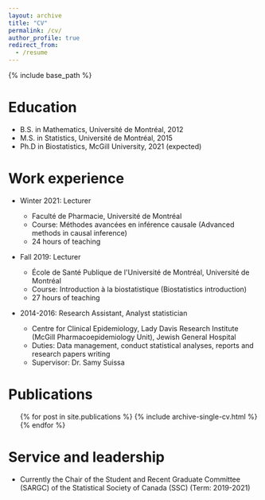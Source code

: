 ```yaml
---
layout: archive
title: "CV"
permalink: /cv/
author_profile: true
redirect_from:
  - /resume
---
```


{% include base_path %}

Education
======
* B.S. in Mathematics, Université de Montréal, 2012
* M.S. in Statistics, Université de Montréal, 2015
* Ph.D in Biostatistics, McGill University, 2021 (expected)

Work experience
======

* Winter 2021: Lecturer
  * Faculté de Pharmacie, Université de Montréal
  * Course: Méthodes avancées en inférence causale  (Advanced methods in causal inference)
  * 24 hours of teaching 
  
* Fall 2019: Lecturer
  * École de Santé Publique de l'Université de Montréal, Université de Montréal
  * Course: Introduction à la biostatistique (Biostatistics introduction)
  * 27 hours of teaching
  
* 2014-2016: Research Assistant, Analyst statistician
  * Centre for Clinical Epidemiology, Lady Davis Research Institute (McGill Pharmacoepidemiology Unit), Jewish General Hospital
  * Duties: Data management, conduct statistical analyses, reports and research papers writing
  * Supervisor: Dr. Samy Suissa
 

Publications
======
  <ul>{% for post in site.publications %}
    {% include archive-single-cv.html %}
  {% endfor %}</ul>
  
 
    
Service and leadership
======
* Currently the Chair of the Student and Recent Graduate Committee (SARGC) of the Statistical Society of Canada (SSC) (Term: 2019-2021)
